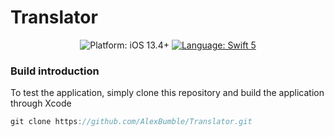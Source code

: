# Translator

<p align="center">
    <img src="https://img.shields.io/badge/platform-iOS%208%2B-blue.svg?style=flat" alt="Platform: iOS 13.4+"/>
    <a href="https://developer.apple.com/swift"><img src="https://img.shields.io/badge/language-swift%203-4BC51D.svg?style=flat" alt="Language: Swift 5" /></a>
</p>

### Build introduction

To test the application, simply clone this repository and build the application through Xcode

```swift
git clone https://github.com/AlexBumble/Translator.git
```
